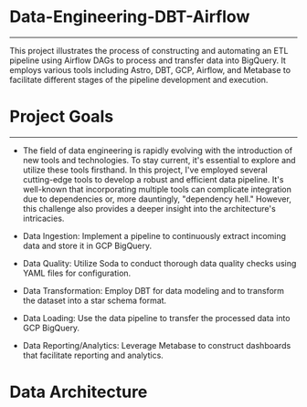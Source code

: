# Data-Engineering-DBT-Airflow
---
This project illustrates the process of constructing and automating an ETL pipeline using Airflow DAGs to process and transfer data into BigQuery. It employs various tools including Astro, DBT, GCP, Airflow, and Metabase to facilitate different stages of the pipeline development and execution.

# Project Goals
---
- The field of data engineering is rapidly evolving with the introduction of new tools and technologies. To stay current, it's essential to explore and utilize these tools firsthand. In this project, I've employed several cutting-edge tools to develop a robust and efficient data pipeline. It's well-known that incorporating multiple tools can complicate integration due to dependencies or, more dauntingly, "dependency hell." However, this challenge also provides a deeper insight into the architecture's intricacies.

- Data Ingestion: Implement a pipeline to continuously extract incoming data and store it in GCP BigQuery.

- Data Quality: Utilize Soda to conduct thorough data quality checks using YAML files for configuration.

- Data Transformation: Employ DBT for data modeling and to transform the dataset into a star schema format.

- Data Loading: Use the data pipeline to transfer the processed data into GCP BigQuery.

- Data Reporting/Analytics: Leverage Metabase to construct dashboards that facilitate reporting and analytics.

# Data Architecture
